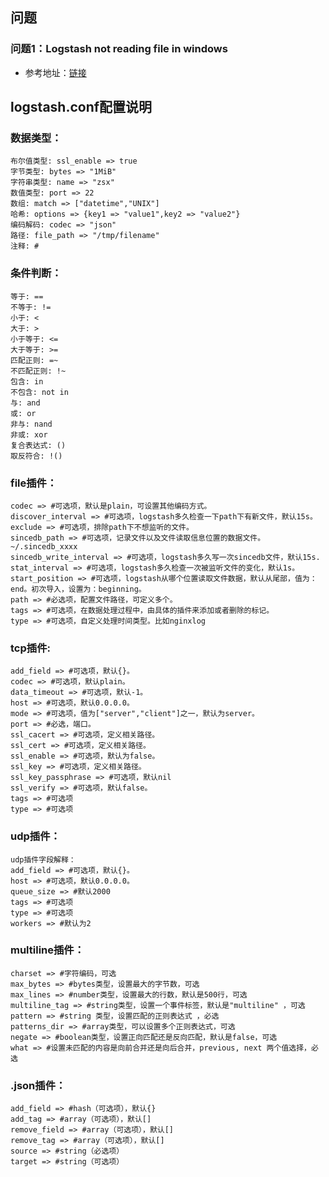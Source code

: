 ## 问题

### 问题1：Logstash not reading file in windows
* 参考地址：[链接](https://discuss.elastic.co/t/logstash-not-reading-file-in-windows/41723 "链接")


## logstash.conf配置说明

### 数据类型： 
```
布尔值类型: ssl_enable => true
字节类型: bytes => "1MiB"
字符串类型: name => "zsx"
数值类型: port => 22
数组: match => ["datetime","UNIX"]
哈希: options => {key1 => "value1",key2 => "value2"}
编码解码: codec => "json"
路径: file_path => "/tmp/filename"
注释: #
```

### 条件判断：
```
等于: ==
不等于: !=
小于: <
大于: >
小于等于: <=
大于等于: >=
匹配正则: =~
不匹配正则: !~
包含: in
不包含: not in 
与: and
或: or
非与: nand
非或: xor
复合表达式: ()
取反符合: !()
```

### file插件：
```
codec => #可选项，默认是plain，可设置其他编码方式。
discover_interval => #可选项，logstash多久检查一下path下有新文件，默认15s。
exclude => #可选项，排除path下不想监听的文件。
sincedb_path => #可选项，记录文件以及文件读取信息位置的数据文件。~/.sincedb_xxxx
sincedb_write_interval => #可选项，logstash多久写一次sincedb文件，默认15s.
stat_interval => #可选项，logstash多久检查一次被监听文件的变化，默认1s。
start_position => #可选项，logstash从哪个位置读取文件数据，默认从尾部，值为：end。初次导入，设置为：beginning。
path => #必选项，配置文件路径，可定义多个。
tags => #可选项，在数据处理过程中，由具体的插件来添加或者删除的标记。
type => #可选项，自定义处理时间类型。比如nginxlog
```

### tcp插件:
```
add_field => #可选项，默认{}。
codec => #可选项，默认plain。
data_timeout => #可选项，默认-1。
host => #可选项，默认0.0.0.0。
mode => #可选项，值为["server","client"]之一，默认为server。
port => #必选，端口。
ssl_cacert => #可选项，定义相关路径。
ssl_cert => #可选项，定义相关路径。
ssl_enable => #可选项，默认为false。
ssl_key => #可选项，定义相关路径。
ssl_key_passphrase => #可选项，默认nil
ssl_verify => #可选项，默认false。
tags => #可选项
type => #可选项
``` 

### udp插件：
``` 
udp插件字段解释：
add_field => #可选项，默认{}。
host => #可选项，默认0.0.0.0。
queue_size => #默认2000
tags => #可选项
type => #可选项
workers => #默认为2
``` 

### multiline插件：
``` 
charset => #字符编码，可选
max_bytes => #bytes类型，设置最大的字节数，可选
max_lines => #number类型，设置最大的行数，默认是500行，可选
multiline_tag => #string类型，设置一个事件标签，默认是"multiline" ，可选
pattern => #string 类型，设置匹配的正则表达式 ，必选 
patterns_dir => #array类型，可以设置多个正则表达式，可选
negate => #boolean类型，设置正向匹配还是反向匹配，默认是false，可选
what => #设置未匹配的内容是向前合并还是向后合并，previous, next 两个值选择，必选
``` 

### .json插件：
``` 
add_field => #hash（可选项），默认{}
add_tag => #array（可选项），默认[]
remove_field => #array（可选项），默认[]
remove_tag => #array（可选项），默认[]
source => #string（必选项）
target => #string（可选项）
``` 